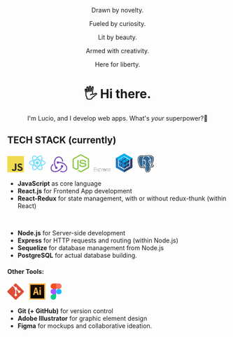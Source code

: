 <div align="center">
  <p>Drawn by novelty.</p>
  <p>Fueled by curiosity.</p>
  <p>Lit by beauty.</p>
  <p>Armed with creativity.</p>
  <p>Here for liberty.</p>
<h1>🖐 Hi there.</h1>
<p>I'm Lucio, and I develop web apps. What's <i>your</i> superpower?🧙</p>
</div>

## TECH STACK (currently)
<img width="7.5%" src="https://raw.githubusercontent.com/l-s-b/l-s-b/73bce7738904c4b395c0c34a66ddd64f9a4bac67/svg/js.svg"> &nbsp;
<img width="7.5%" src="https://raw.githubusercontent.com/l-s-b/l-s-b/73bce7738904c4b395c0c34a66ddd64f9a4bac67/svg/react.svg"> &nbsp;
<img width="7.5%" src="https://raw.githubusercontent.com/l-s-b/l-s-b/73bce7738904c4b395c0c34a66ddd64f9a4bac67/svg/redux.svg"> &nbsp;
<img width="7.5%" src="https://raw.githubusercontent.com/l-s-b/l-s-b/73bce7738904c4b395c0c34a66ddd64f9a4bac67/svg/nodejs.svg"> &nbsp;
<img width="7.5%" src="https://raw.githubusercontent.com/l-s-b/l-s-b/73bce7738904c4b395c0c34a66ddd64f9a4bac67/svg/express.svg"> &nbsp;
<img width="7.5%" src="https://raw.githubusercontent.com/l-s-b/l-s-b/73bce7738904c4b395c0c34a66ddd64f9a4bac67/svg/sequelize.svg"> &nbsp;
<img width="7.5%" src="https://raw.githubusercontent.com/l-s-b/l-s-b/73bce7738904c4b395c0c34a66ddd64f9a4bac67/svg/postgresql.svg">
<ul>
  <li><strong>JavaScript</strong> as core language</li>
  <li><strong>React.js</strong> for Frontend App development</li>
  <li><strong>React-Redux</strong> for state management, with or without redux-thunk (within React)</li>
  <p>&nbsp;</p>
  <li><strong>Node.js</strong> for Server-side development</li>
  <li><strong>Express</strong> for HTTP requests and routing (within Node.js)</li>
  <li><strong>Sequelize</strong> for database management from Node.js</li>
  <li><strong>PostgreSQL</strong> for actual database building.</li>
</ul>

#### Other Tools:
<img width="7.5%" src="https://raw.githubusercontent.com/l-s-b/l-s-b/73bce7738904c4b395c0c34a66ddd64f9a4bac67/svg/git.svg"> &nbsp;
<img width="7.5%" src="https://raw.githubusercontent.com/l-s-b/l-s-b/73bce7738904c4b395c0c34a66ddd64f9a4bac67/svg/ai.svg"> &nbsp;
<img width="5%" src="https://raw.githubusercontent.com/l-s-b/l-s-b/73bce7738904c4b395c0c34a66ddd64f9a4bac67/svg/figma.svg">
<ul>
<li><strong>Git (+ GitHub)</strong> for version control</li>
<li><strong>Adobe Illustrator</strong> for graphic element design</li>
<li><strong>Figma</strong> for mockups and collaborative ideation.</li>
</ul>
